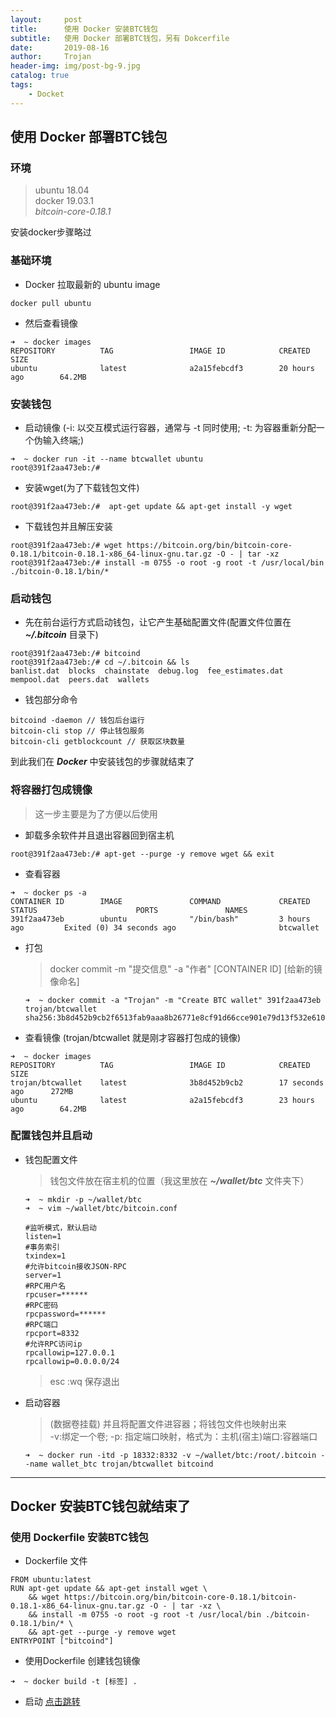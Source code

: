 ```yaml
---
layout:     post
title:      使用 Docker 安装BTC钱包
subtitle:   使用 Docker 部署BTC钱包，另有 Dokcerfile
date:       2019-08-16
author:     Trojan
header-img: img/post-bg-9.jpg
catalog: true
tags:
    - Docket
---
```


## 使用 Docker 部署BTC钱包

### **环境**
>  ubuntu 18.04  
>  docker 19.03.1  
>  *bitcoin-core-0.18.1*

安装docker步骤略过

### **基础环境**   
- Docker 拉取最新的 ubuntu image   
```
docker pull ubuntu 
```   
- 然后查看镜像   
```
➜  ~ docker images
REPOSITORY          TAG                 IMAGE ID            CREATED             SIZE
ubuntu              latest              a2a15febcdf3        20 hours ago        64.2MB
```   

### **安装钱包**   

- 启动镜像 (-i: 以交互模式运行容器，通常与 -t 同时使用; -t: 为容器重新分配一个伪输入终端;)   
```
➜  ~ docker run -it --name btcwallet ubuntu
root@391f2aa473eb:/# 
```   

- 安装wget(为了下载钱包文件)   
```
root@391f2aa473eb:/#  apt-get update && apt-get install -y wget
```   

- 下载钱包并且解压安装   
```
root@391f2aa473eb:/# wget https://bitcoin.org/bin/bitcoin-core-0.18.1/bitcoin-0.18.1-x86_64-linux-gnu.tar.gz -O - | tar -xz
root@391f2aa473eb:/# install -m 0755 -o root -g root -t /usr/local/bin ./bitcoin-0.18.1/bin/*
```   

### **启动钱包**   

- 先在前台运行方式启动钱包，让它产生基础配置文件(配置文件位置在  ***~/.bitcoin***  目录下)   
```
root@391f2aa473eb:/# bitcoind
root@391f2aa473eb:/# cd ~/.bitcoin && ls
banlist.dat  blocks  chainstate  debug.log  fee_estimates.dat  mempool.dat  peers.dat  wallets
```   

- 钱包部分命令   
```
bitcoind -daemon // 钱包后台运行
bitcoin-cli stop // 停止钱包服务
bitcoin-cli getblockcount // 获取区块数量
```   

到此我们在 ***Docker*** 中安装钱包的步骤就结束了   


### **将容器打包成镜像**   

> 这一步主要是为了方便以后使用   

- 卸载多余软件并且退出容器回到宿主机   
```
root@391f2aa473eb:/# apt-get --purge -y remove wget && exit
```   

- 查看容器   
```
➜  ~ docker ps -a
CONTAINER ID        IMAGE               COMMAND             CREATED             STATUS                      PORTS               NAMES
391f2aa473eb        ubuntu              "/bin/bash"         3 hours ago         Exited (0) 34 seconds ago                       btcwallet
```   

- 打包   

   > docker commit -m  "提交信息"   -a  "作者"   [CONTAINER ID]  [给新的镜像命名]   
   
    ```
    ➜  ~ docker commit -a "Trojan" -m "Create BTC wallet" 391f2aa473eb trojan/btcwallet
    sha256:3b8d452b9cb2f6513fab9aaa8b26771e8cf91d66cce901e79d13f532e610a191
    ```   

- 查看镜像 (trojan/btcwallet 就是刚才容器打包成的镜像)   
```
➜  ~ docker images
REPOSITORY          TAG                 IMAGE ID            CREATED             SIZE
trojan/btcwallet    latest              3b8d452b9cb2        17 seconds ago      272MB
ubuntu              latest              a2a15febcdf3        23 hours ago        64.2MB
```   

<span id="jump"></span>   

### **配置钱包并且启动**

- 钱包配置文件  
   > 钱包文件放在宿主机的位置（我这里放在 ***~/wallet/btc*** 文件夹下）   
   
    ```
    ➜  ~ mkdir -p ~/wallet/btc
    ➜  ~ vim ~/wallet/btc/bitcoin.conf

    #监听模式，默认启动
    listen=1
    #事务索引
    txindex=1
    #允许bitcoin接收JSON-RPC
    server=1
    #RPC用户名
    rpcuser=******
    #RPC密码
    rpcpassword=******
    #RPC端口
    rpcport=8332
    #允许RPC访问ip
    rpcallowip=127.0.0.1
    rpcallowip=0.0.0.0/24
    ```   
    
    > esc :wq 保存退出   


- 启动容器   

   > (数据卷挂载) 并且将配置文件进容器；将钱包文件也映射出来   
   >  -v:绑定一个卷; -p: 指定端口映射，格式为：主机(宿主)端口:容器端口   
   
    ```
    ➜  ~ docker run -itd -p 18332:8332 -v ~/wallet/btc:/root/.bitcoin --name wallet_btc trojan/btcwallet bitcoind
    ```   

---   
Docker 安装BTC钱包就结束了   
---   


### 使用 Dockerfile 安装BTC钱包   

- Dockerfile 文件   

```
FROM ubuntu:latest
RUN apt-get update && apt-get install wget \
    && wget https://bitcoin.org/bin/bitcoin-core-0.18.1/bitcoin-0.18.1-x86_64-linux-gnu.tar.gz -O - | tar -xz \
    && install -m 0755 -o root -g root -t /usr/local/bin ./bitcoin-0.18.1/bin/* \
    && apt-get --purge -y remove wget
ENTRYPOINT ["bitcoind"]
```   

- 使用Dockerfile 创建钱包镜像   

```
➜  ~ docker build -t [标签] .
```   

- 启动 [点击跳转](#jump)

   

